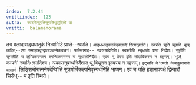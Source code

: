 ```yaml
---
index:  7.2.44
vrittiindex:  123
sutra:  स्वरतिसूरतिसूयतिधूञूदितो वा
vritti:  balamanorama 
---
```


तत्र वलादावाद्र्धधातुके नित्यमिटि प्राप्ते--स्वरति। `आद्र्धधातुकस्येड्वलादे'रित्यनुवर्तते। स्वरति सूति सूयति धूञ् ऊदित्--एषां समाहारद्वन्द्वात्पञ्चम्येकवचनं। फलितमाह-- स्वरत्यादेरिति। स्वरतीति स्वृधातोः शपा निर्देशः। सूतीति सूयतीति च लुग्विकरणस्य श्यन्विकरणस्य च सूधातोर्निर्देशः। एवंच षू प्रेरण इति तौदादिकस्य न ग्रहणम्। `धूञ् कम्पने' स्वादिः क्र्यादिश्च। ञकारानुबन्धनिर्देशात् धू विधूनन इत्यस्य न ग्रहणम्। `इट्सनि वे'त्यतो वेत्यनुव्रतमाने वाग्रहणं `लिङ्सिचोरात्मनेपदेष्वि'ति सूत्रयोर्विकल्पनिवृत्त्यर्थमिति भाष्यम्। एवं च थलि इडाभावपक्षे द्वित्वादौ सिसेध्-- थ इति स्थिते।

